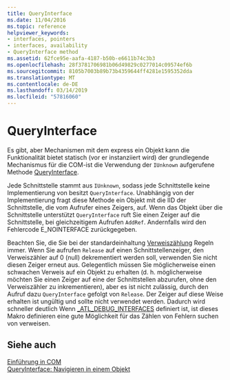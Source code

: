 ```yaml
---
title: QueryInterface
ms.date: 11/04/2016
ms.topic: reference
helpviewer_keywords:
- interfaces, pointers
- interfaces, availability
- QueryInterface method
ms.assetid: 62fce95e-aafa-4187-b50b-e6611b74c3b3
ms.openlocfilehash: 28f3781706981b06d49829c0277014c09574ef6b
ms.sourcegitcommit: 8105b7003b89b73b4359644ff4281e1595352dda
ms.translationtype: MT
ms.contentlocale: de-DE
ms.lasthandoff: 03/14/2019
ms.locfileid: "57816060"
---
```

# <a name="queryinterface"></a>QueryInterface

Es gibt, aber Mechanismen mit dem express ein Objekt kann die Funktionalität bietet statisch (vor er instanziiert wird) der grundlegende Mechanismus für die COM-ist die Verwendung der `IUnknown` aufgerufene Methode [QueryInterface](/windows/desktop/api/unknwn/nf-unknwn-iunknown-queryinterface(q_)).

Jede Schnittstelle stammt aus `IUnknown`, sodass jede Schnittstelle keine Implementierung von besitzt `QueryInterface`. Unabhängig von der Implementierung fragt diese Methode ein Objekt mit die IID der Schnittstelle, die vom Aufrufer eines Zeigers, auf. Wenn das Objekt über die Schnittstelle unterstützt `QueryInterface` ruft Sie einen Zeiger auf die Schnittstelle, bei gleichzeitigem Aufrufen `AddRef`. Andernfalls wird den Fehlercode E_NOINTERFACE zurückgegeben.

Beachten Sie, die Sie bei der standardeinhaltung [Verweiszählung](../atl/reference-counting.md) Regeln immer. Wenn Sie aufrufen `Release` auf einen Schnittstellenzeiger, den Verweiszähler auf 0 (null) dekrementiert werden soll, verwenden Sie nicht diesen Zeiger erneut aus. Gelegentlich müssen Sie möglicherweise einen schwachen Verweis auf ein Objekt zu erhalten (d. h. möglicherweise möchten Sie einen Zeiger auf eine der Schnittstellen abzurufen, ohne den Verweiszähler zu inkrementieren), aber es ist nicht zulässig, durch den Aufruf dazu `QueryInterface` gefolgt von `Release`. Der Zeiger auf diese Weise erhalten ist ungültig und sollte nicht verwendet werden. Dadurch wird schneller deutlich Wenn [_ATL_DEBUG_INTERFACES](reference/debugging-and-error-reporting-macros.md#_atl_debug_interfaces) definiert ist, ist dieses Makro definieren eine gute Möglichkeit für das Zählen von Fehlern suchen von verweisen.

## <a name="see-also"></a>Siehe auch

[Einführung in COM](../atl/introduction-to-com.md)<br/>
[QueryInterface: Navigieren in einem Objekt](/windows/desktop/com/queryinterface--navigating-in-an-object)
